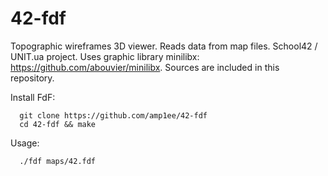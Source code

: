 # 42-fdf
Topographic wireframes 3D viewer. Reads data from map files. School42 / UNIT.ua project.
Uses graphic library minilibx: https://github.com/abouvier/minilibx. Sources are included in this repository.

Install FdF:
```
  git clone https://github.com/amp1ee/42-fdf
  cd 42-fdf && make
```
Usage:
```
  ./fdf maps/42.fdf
```
